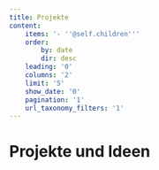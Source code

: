 ```yaml
---
title: Projekte
content:
    items: '- ''@self.children'''
    order:
        by: date
        dir: desc
    leading: '0'
    columns: '2'
    limit: '5'
    show_date: '0'
    pagination: '1'
    url_taxonomy_filters: '1'
---
```


# Projekte und Ideen